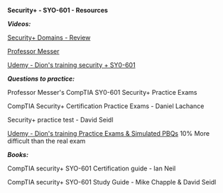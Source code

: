 **Security+ - SYO-601 - Resources**

***Videos:*** 

[Security+ Domains - Review](https://www.youtube.com/watch?v=4HGQ0uYeSaA)

[Professor Messer](https://www.professormesser.com/security-plus/sy0-601/sy0-601-video/sy0-601-comptia-security-plus-course/)

[Udemy - Dion's training security + SY0-601](https://www.udemy.com/course/securityplus/)

***Questions to practice:***

Professor Messer's CompTIA SY0-601 Security+ Practice Exams 

CompTIA Security+ Certification Practice Exams - Daniel Lachance 

Security+ practice test - David Seidl 

[Udemy - Dion's training Practice Exams & Simulated PBQs](https://www.udemy.com/course/security-601-exams/) 10% More difficult than the real exam

***Books:***

CompTIA security+ SYO-601 Certification guide - Ian Neil

CompTIA security+ SYO-601 Study Guide - Mike Chapple & David Seidl
